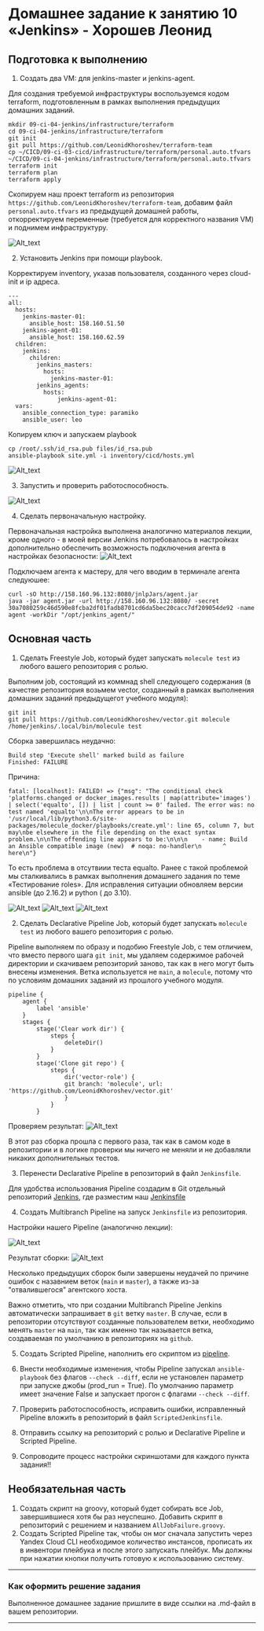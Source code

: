 # Домашнее задание к занятию 10 «Jenkins» - Хорошев Леонид

## Подготовка к выполнению

1. Создать два VM: для jenkins-master и jenkins-agent.

Для создания требуемой инфраструктуры воспользуемся кодом terraform, подготовленным в рамках выполнения предыдущих домашних заданий. 
```
mkdir 09-ci-04-jenkins/infrastructure/terraform
cd 09-ci-04-jenkins/infrastructure/terraform
git init
git pull https://github.com/LeonidKhoroshev/terraform-team
cp ~/CICD/09-ci-03-cicd/infrastructure/terraform/personal.auto.tfvars ~/CICD/09-ci-04-jenkins/infrastructure/terraform/personal.auto.tfvars
terraform init
terraform plan
terraform apply
```
Скопируем наш проект terraform из репозитория `https://github.com/LeonidKhoroshev/terraform-team`, добавим файл `personal.auto.tfvars` из предыдущей домашней работы, откорректируем переменные (требуется для корректного названия VM) и поднимем инфраструктуру.

![Alt_text](https://github.com/LeonidKhoroshev/mnt-homeworks/blob/MNT-video/09-ci-04-jenkins/screenshots/jen1.png)

2. Установить Jenkins при помощи playbook.

Корректируем inventory, указав пользователя, созданного через cloud-init и ip адреса.

```
---
all:
  hosts:
    jenkins-master-01:
      ansible_host: 158.160.51.50
    jenkins-agent-01:
      ansible_host: 158.160.62.59
  children:
    jenkins:
      children:
        jenkins_masters:
          hosts:
            jenkins-master-01:
        jenkins_agents:
          hosts:
              jenkins-agent-01:
  vars:
    ansible_connection_type: paramiko
    ansible_user: leo

```
Копируем ключ и запускаем playbook
```
cp /root/.ssh/id_rsa.pub files/id_rsa.pub
ansible-playbook site.yml -i inventory/cicd/hosts.yml
```

![Alt_text](https://github.com/LeonidKhoroshev/mnt-homeworks/blob/MNT-video/09-ci-04-jenkins/screenshots/jen2.png)

3. Запустить и проверить работоспособность.

![Alt_text](https://github.com/LeonidKhoroshev/mnt-homeworks/blob/MNT-video/09-ci-04-jenkins/screenshots/jen3.png)

4. Сделать первоначальную настройку.

Первоначальная настройка выполнена аналогично материалов лекции, кроме одного - в моей версии Jenkins потребовалось в настройках дополнительно обеспечить возможность подключения агента в настройках безопасности:
![Alt_text](https://github.com/LeonidKhoroshev/mnt-homeworks/blob/MNT-video/09-ci-04-jenkins/screenshots/jen5.png)

Подключаем агента к мастеру, для чего вводим в терминале агента следуюшее:
```
curl -sO http://158.160.96.132:8080/jnlpJars/agent.jar
java -jar agent.jar -url http://158.160.96.132:8080/ -secret 30a7080259c46d590e8fcba2df01fadb8701cd6da5bec20cacc7df209054de92 -name agent -workDir "/opt/jenkins_agent/"
```

## Основная часть

1. Сделать Freestyle Job, который будет запускать `molecule test` из любого вашего репозитория с ролью.

Выполним job, состоящий из коммнад shell следующего содержания (в качестве репозитория возьмем vector, созданный в рамках выполнения домашних заданий предыдущегот учебного модуля):
```
git init
git pull https://github.com/LeonidKhoroshev/vector.git molecule
/home/jenkins/.local/bin/molecule test
```
Сборка завершилась неудачно:
```
Build step 'Execute shell' marked build as failure
Finished: FAILURE
```
Причина:
```
fatal: [localhost]: FAILED! => {"msg": "The conditional check 'platforms.changed or docker_images.results | map(attribute='images') | select('equalto', []) | list | count >= 0' failed. The error was: no test named 'equalto'\n\nThe error appears to be in '/usr/local/lib/python3.6/site-packages/molecule_docker/playbooks/create.yml': line 65, column 7, but may\nbe elsewhere in the file depending on the exact syntax problem.\n\nThe offending line appears to be:\n\n\n    - name: Build an Ansible compatible image (new)  # noqa: no-handler\n      ^ here\n"}
```
То есть проблема в отсутвиии теста equalto. Ранее с такой проблемой мы сталкивались в рамках выполнения домашнего задания по теме «Тестирование roles». Для исправления ситуации обновляем версии ansible (до 2.16.2) и python ( до 3.10).

![Alt_text](https://github.com/LeonidKhoroshev/mnt-homeworks/blob/MNT-video/09-ci-04-jenkins/screenshots/jen6.png)
![Alt_text](https://github.com/LeonidKhoroshev/mnt-homeworks/blob/MNT-video/09-ci-04-jenkins/screenshots/jen7.png)
![Alt_text](https://github.com/LeonidKhoroshev/mnt-homeworks/blob/MNT-video/09-ci-04-jenkins/screenshots/jen8.png)

2. Сделать Declarative Pipeline Job, который будет запускать `molecule test` из любого вашего репозитория с ролью.

Pipeline выполняем по образу и подобию Freestyle Job, c тем отличием, что вместо первого шага `git init`, мы удаляем содержимое рабочей директории и скачиваем репозиторий заново, так как в него могут быть внесены изменения. Ветка используется не `main`, а `molecule`, потому что по условиям домашних заданий из прошлого учебного модуля.
```
pipeline {
    agent {
        label 'ansible'
    }
    stages {
        stage('Clear work dir') {
            steps {
                deleteDir()
            }
        }
        stage('Clone git repo') {
            steps {
                dir('vector-role') {
                git branch: 'molecule', url: 'https://github.com/LeonidKhoroshev/vector.git'
                }
            }
        }
```
Проверяем результат:
![Alt_text](https://github.com/LeonidKhoroshev/mnt-homeworks/blob/MNT-video/09-ci-04-jenkins/screenshots/jen9.png)

В этот раз сборка прошла с первого раза, так как в самом коде в репозитории и в логике проверки мы ничего не меняли и не добавляли никаких дополнительных тестов.

3. Перенести Declarative Pipeline в репозиторий в файл `Jenkinsfile`.

Для удобства использования Pipeline создадим в Git отдельный репозиторий [Jenkins](https://github.com/LeonidKhoroshev/Jenkins), где разместим наш [Jenkinsfile](https://github.com/LeonidKhoroshev/Jenkins/blob/main/Jenkinsfile)

4. Создать Multibranch Pipeline на запуск `Jenkinsfile` из репозитория.

Настройки нашего Pipeline (аналогично лекции):

![Alt_text](https://github.com/LeonidKhoroshev/mnt-homeworks/blob/MNT-video/09-ci-04-jenkins/screenshots/jen10.png)

Результат сборки:
![Alt_text](https://github.com/LeonidKhoroshev/mnt-homeworks/blob/MNT-video/09-ci-04-jenkins/screenshots/jen11.png)

Несколько предыдущих сборок были завершены неудачей по причине ошибок с назавнием веток (`main` и `master`), а также из-за "отвалившегося" агентского хоста.

Важно отметить, что при  создании Multibranch Pipeline Jenkins автоматически запрашивает в `git` ветку `master`. В случае, если в репозитории отсутствуют созданные пользователем ветки, необходимо менять `master` на `main`, так как именно так называется ветка, создаваемая по умолчанию в репозиториях на `github`. 

5. Создать Scripted Pipeline, наполнить его скриптом из [pipeline](./pipeline).



6. Внести необходимые изменения, чтобы Pipeline запускал `ansible-playbook` без флагов `--check --diff`, если не установлен параметр при запуске джобы (prod_run = True). По умолчанию параметр имеет значение False и запускает прогон с флагами `--check --diff`.
7. Проверить работоспособность, исправить ошибки, исправленный Pipeline вложить в репозиторий в файл `ScriptedJenkinsfile`.
8. Отправить ссылку на репозиторий с ролью и Declarative Pipeline и Scripted Pipeline.
9. Сопроводите процесс настройки скриншотами для каждого пункта задания!!

## Необязательная часть

1. Создать скрипт на groovy, который будет собирать все Job, завершившиеся хотя бы раз неуспешно. Добавить скрипт в репозиторий с решением и названием `AllJobFailure.groovy`.
2. Создать Scripted Pipeline так, чтобы он мог сначала запустить через Yandex Cloud CLI необходимое количество инстансов, прописать их в инвентори плейбука и после этого запускать плейбук. Мы должны при нажатии кнопки получить готовую к использованию систему.

---

### Как оформить решение задания

Выполненное домашнее задание пришлите в виде ссылки на .md-файл в вашем репозитории.

---
